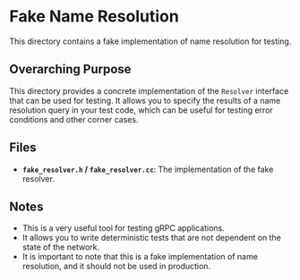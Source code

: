 # Fake Name Resolution

This directory contains a fake implementation of name resolution for testing.

## Overarching Purpose

This directory provides a concrete implementation of the `Resolver` interface that can be used for testing. It allows you to specify the results of a name resolution query in your test code, which can be useful for testing error conditions and other corner cases.

## Files

- **`fake_resolver.h` / `fake_resolver.cc`**: The implementation of the fake resolver.

## Notes

- This is a very useful tool for testing gRPC applications.
- It allows you to write deterministic tests that are not dependent on the state of the network.
- It is important to note that this is a fake implementation of name resolution, and it should not be used in production.
